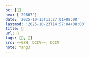 ```yaml
---
bc: [𩡧]
hex: ['29867']
date: '2025-10-13T11:27:01+08:00'
lastmod: '2025-10-23T14:57:04+08:00'
title: 󰔾
url: 󰔾
tags: [𩡧, 𩢓]
src: ~~GZH, DCCV~~, DCCV
note: Yang3
---
```

